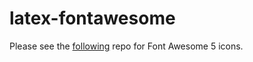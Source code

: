 latex-fontawesome
=================

Please see the [following](https://github.com/JanHendrikDolling/latex-fontawesome5) repo for Font Awesome 5 icons.